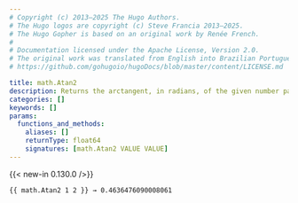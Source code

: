 ```yaml
---
# Copyright (c) 2013–2025 The Hugo Authors.
# The Hugo logos are copyright (c) Steve Francia 2013–2025.
# The Hugo Gopher is based on an original work by Renée French.
#
# Documentation licensed under the Apache License, Version 2.0.
# The original work was translated from English into Brazilian Portuguese.
# https://github.com/gohugoio/hugoDocs/blob/master/content/LICENSE.md

title: math.Atan2
description: Returns the arctangent, in radians, of the given number pair, determining the correct quadrant from their signs.
categories: []
keywords: []
params:
  functions_and_methods:
    aliases: []
    returnType: float64
    signatures: [math.Atan2 VALUE VALUE]
---
```


{{< new-in 0.130.0 />}}

```go-html-template
{{ math.Atan2 1 2 }} → 0.4636476090008061
```
